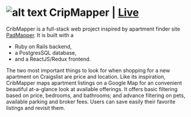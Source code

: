 

# ![alt text][logo]  CripMapper | [Live](https://cribmapper.herokuapp.com/)

CribMapper is a full-stack web project inspired by apartment finder site [PadMapper](https://www.padmapper.com). It is built with a 

+ Ruby on Rails backend, 
+ a PostgresSQL database, 
+ and a ReactJS/Redux frontend.

The two most important things to look for when shopping for a new apartment on Craigslist are price and location. Like its inspiration, CribMapper maps apartment listings on a Google Map for an convenient beautiful at-a-glance look at available offerings. It offers basic filtering based on price, bedrooms, and bathrooms; and advance filtering on pets, available parking and broker fees. Users can save easily their favorite listings and revisit them.

[logo]: http://res.cloudinary.com/dbgp4ftst/image/upload/v1481929810/icons/cribmapper-logo.png

